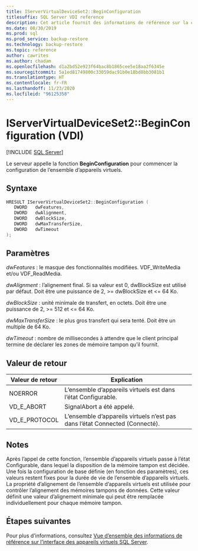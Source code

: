 ```yaml
---
title: IServerVirtualDeviceSet2::BeginConfiguration
titlesuffix: SQL Server VDI reference
description: Cet article fournit des informations de référence sur la commande IServerVirtualDeviceSet2::BeginConfiguration.
ms.date: 08/30/2019
ms.prod: sql
ms.prod_service: backup-restore
ms.technology: backup-restore
ms.topic: reference
author: cawrites
ms.author: chadam
ms.openlocfilehash: d1a2bd52e923f64bac8b1865cee5e18aa2f6345e
ms.sourcegitcommit: 5a1ed81749800c33059dac91b0e18bd8bb3081b1
ms.translationtype: HT
ms.contentlocale: fr-FR
ms.lasthandoff: 11/23/2020
ms.locfileid: "96125358"
---
```

# <a name="iservervirtualdeviceset2beginconfiguration-vdi"></a>IServerVirtualDeviceSet2::BeginConfiguration (VDI)

[!INCLUDE [SQL Server](../../../includes/applies-to-version/sqlserver.md)]

Le serveur appelle la fonction **BeginConfiguration** pour commencer la configuration de l’ensemble d’appareils virtuels.

## <a name="syntax"></a>Syntaxe

```c
HRESULT IServerVirtualDeviceSet2::BeginConfiguration (
   DWORD   dwFeatures,
   DWORD   dwAlignment,
   DWORD   dwBlockSize,
   DWORD   dwMaxTransferSize,
   DWORD   dwTimeout
);
```

## <a name="parameters"></a>Paramètres

*dwFeatures* : le masque des fonctionnalités modifiées. VDF_WriteMedia et/ou VDF_ReadMedia.

*dwAlignment* : l’alignement final. Si sa valeur est 0, dwBlockSize est utilisé par défaut. Doit être une puissance de 2, >= dwBlockSize et <= 64 Ko.

*dwBlockSize* : unité minimale de transfert, en octets. Doit être une puissance de 2, >= 512 et <= 64 Ko.

*dwMaxTransferSize* : le plus gros transfert qui sera tenté. Doit être un multiple de 64 Ko.

*dwTimeout* : nombre de millisecondes à attendre que le client principal termine de déclarer les zones de mémoire tampon qu’il fournit.

## <a name="return-value"></a>Valeur de retour

|Valeur de retour | Explication |
|---|---|
| NOERROR | L’ensemble d’appareils virtuels est dans l’état Configurable. |
| VD_E_ABORT | SignalAbort a été appelé. |
| VD_E_PROTOCOL | L’ensemble d’appareils virtuels n’est pas dans l’état Connected (Connecté). |

## <a name="remarks"></a>Notes

Après l’appel de cette fonction, l’ensemble d’appareils virtuels passe à l’état Configurable, dans lequel la disposition de la mémoire tampon est décidée.
Une fois la configuration de base définie (en fonction des paramètres), ces valeurs restent fixes pour la durée de vie de l’ensemble d’appareils virtuels. La propriété d’alignement de l’ensemble d’appareils virtuels est utilisée pour contrôler l’alignement des mémoires tampons de données. Cette valeur définit une valeur d’alignement minimale qui peut être remplacée individuellement pour chaque mémoire tampon.

## <a name="next-steps"></a>Étapes suivantes

Pour plus d’informations, consultez [Vue d’ensemble des informations de référence sur l’interface des appareils virtuels SQL Server](reference-virtual-device-interface.md).